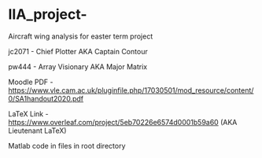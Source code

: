 # IIA_project-

Aircraft wing analysis for easter term project

jc2071 - Chief Plotter AKA Captain Contour

pw444 - Array Visionary AKA Major Matrix



Moodle PDF - https://www.vle.cam.ac.uk/pluginfile.php/17030501/mod_resource/content/0/SA1handout2020.pdf

LaTeX Link - https://www.overleaf.com/project/5eb70226e6574d0001b59a60 (AKA Lieutenant LaTeX)

Matlab code in files in root directory

